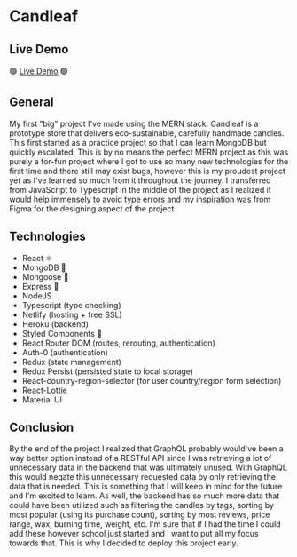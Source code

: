# Candleaf

## Live Demo

🟢 [Live Demo](https://candleafcandles.netlify.app) 🟢

## General

My first "big" project I've made using the MERN stack. Candleaf is a prototype store that delivers eco-sustainable, carefully handmade candles. This first started as a practice project so that I can learn MongoDB but quickly escalated. This is by no means the perfect MERN project as this was purely a for-fun project where I got to use so many new technologies for the first time and there still may exist bugs, however this is my proudest project yet as I've learned so much from it throughout the journey. I transferred from JavaScript to Typescript in the middle of the project as I realized it would help immensely to avoid type errors and my inspiration was from Figma for the designing aspect of the project.

## Technologies

- React ⚛️
- MongoDB 🍃
- Mongoose 🍃
- Express 🚄
- NodeJS
- Typescript (type checking)
- Netlify (hosting + free SSL)
- Heroku (backend)
- Styled Components 💅
- React Router DOM (routes, rerouting, authentication)
- Auth-0 (authentication)
- Redux (state management)
- Redux Persist (persisted state to local storage)
- React-country-region-selector (for user country/region form selection)
- React-Lottie
- Material UI

## Conclusion

By the end of the project I realized that GraphQL probably would've been a way better option instead of a RESTful API since I was retrieving a lot of unnecessary data in the backend that was ultimately unused. With GraphQL this would negate this unnecessary requested data by only retrieving the data that is needed. This is something that I will keep in mind for the future and I'm excited to learn. As well, the backend has so much more data that could have been utilized such as filtering the candles by tags, sorting by most popular (using its purchase count), sorting by most reviews, price range, wax, burning time, weight, etc. I'm sure that if I had the time I could add these however school just started and I want to put all my focus towards that. This is why I decided to deploy this project early.
